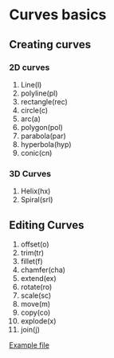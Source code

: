 # Curves basics


## Creating curves


### 2D curves

1. Line(l)
1. polyline(pl)
1. rectangle(rec)
1. circle(c)
2. arc(a)
3. polygon(pol)
4. parabola(par)
5. hyperbola(hyp)
6. conic(cn)



### 3D Curves

1. Helix(hx)
1. Spiral(srl)

## Editing Curves

1. offset(o)
1. trim(tr)
1. fillet(f)
1. chamfer(cha)
1. extend(ex)
1. rotate(ro)
1. scale(sc)
1. move(m)
1. copy(co)
1. explode(x)
1. join(j)


[Example file](./curves.3dm)